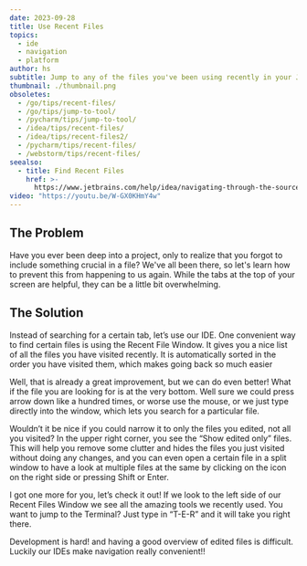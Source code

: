 ```yaml
---
date: 2023-09-28
title: Use Recent Files
topics:
  - ide
  - navigation
  - platform
author: hs
subtitle: Jump to any of the files you've been using recently in your JetBrains IDE.
thumbnail: ./thumbnail.png
obsoletes:
  - /go/tips/recent-files/
  - /go/tips/jump-to-tool/
  - /pycharm/tips/jump-to-tool/
  - /idea/tips/recent-files/
  - /idea/tips/recent-files2/
  - /pycharm/tips/recent-files/
  - /webstorm/tips/recent-files/
seealso:
  - title: Find Recent Files
    href: >-
      https://www.jetbrains.com/help/idea/navigating-through-the-source-code.html#recent_files
video: "https://youtu.be/W-GX0KHmY4w"
---
```


## The Problem

Have you ever been deep into a project, only to realize that you forgot to include something crucial in a file? We've all been there, so let's learn how to prevent this from happening to us again. While the tabs at the top of your screen are helpful, they can be a little bit overwhelming.

## The Solution

Instead of searching for a certain tab, let’s use our IDE. One convenient way to find certain files is using the Recent File Window. It gives you a nice list of all the files you have visited recently. It is automatically sorted in the order you have visited them, which makes going back so much easier

Well, that is already a great improvement, but we can do even better! What if the file you are looking for is at the very bottom. Well sure we could press arrow down like a hundred times, or worse use the mouse, or we just type directly into the window, which lets you search for a particular file.

Wouldn’t it be nice if you could narrow it to only the files you edited, not all you visited? In the upper right corner, you see the “Show edited only” files. This will help you remove some clutter and hides the files you just visited without doing any changes, and you can even open a certain file in a split window to have a look at multiple files at the same by clicking on the icon on the right side or pressing Shift or Enter.

I got one more for you, let’s check it out! If we look to the left side of our Recent Files Window we see all the amazing tools we recently used. You want to jump to the Terminal? Just type in “T-E-R” and it will take you right there.

Development is hard! and having a good overview of edited files is difficult. Luckily our IDEs make navigation really convenient!!
